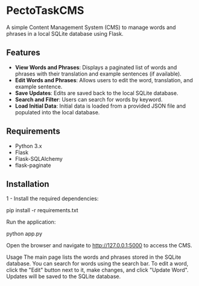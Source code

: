 # PectoTaskCMS

A simple Content Management System (CMS) to manage words and phrases in a local SQLite database using Flask.

## Features

- **View Words and Phrases**: Displays a paginated list of words and phrases with their translation and example sentences (if available).
- **Edit Words and Phrases**: Allows users to edit the word, translation, and example sentence.
- **Save Updates**: Edits are saved back to the local SQLite database.
- **Search and Filter**: Users can search for words by keyword.
- **Load Initial Data**: Initial data is loaded from a provided JSON file and populated into the local database.

## Requirements

- Python 3.x
- Flask
- Flask-SQLAlchemy
- flask-paginate

## Installation

1 - Install the required dependencies:

pip install -r requirements.txt

Run the application:

python app.py

Open the browser and navigate to http://127.0.0.1:5000 to access the CMS.

Usage
The main page lists the words and phrases stored in the SQLite database.
You can search for words using the search bar.
To edit a word, click the "Edit" button next to it, make changes, and click "Update Word".
Updates will be saved to the SQLite database.
